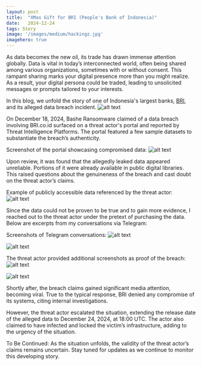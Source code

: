 ```yaml
---
layout:	post
title:	"XMas Gift for BRI (People's Bank of Indonesia)"
date:	2024-12-24
tags: Story
image: '/images/medium/hackingz.jpg'
imagehero: true
---
```


As data becomes the new oil, its trade has drawn immense attention globally. Data is vital in today’s interconnected world, often being shared among various organizations, sometimes with or without consent. This rampant sharing marks your digital presence more than you might realize. As a result, your digital persona could be traded, leading to unsolicited messages or prompts tailored to your interests.

In this blog, we unfold the story of one of Indonesia's largest banks, [BRI](https://bri.co.id), and its alleged data breach incident.
![alt text](/images/dall-e.png)

On December 18, 2024, Bashe Ransomware claimed of a data breach involving BRI.co.id surfaced on a threat actor's portal and reported by Threat Intelligence Platforms. The portal featured a few sample datasets to substantiate the breach’s authenticity.

Screenshot of the portal showcasing compromised data:
![alt text](/images/Screenshot-2024-12-18%20190653.png)

Upon review, it was found that the allegedly leaked data appeared unreliable. Portions of it were already available in public digital libraries. This raised questions about the genuineness of the breach and cast doubt on the threat actor’s claims.

Example of publicly accessible data referenced by the threat actor:
![alt text](/images/2024-12-24_22-27.png)

Since the data could not be proven to be true and to gain more evidence, I reached out to the threat actor under the pretext of purchasing the data. Below are excerpts from my conversations via Telegram:

Screenshots of Telegram conversations:
![alt text](/images/captured.png)

![alt text](/images/capturedd.png)

The threat actor provided additional screenshots as proof of the breach:
![alt text](/images/photo_1@18-12-2024_20-16-08.jpg)

![alt text](/images/bashe.png)

Shortly after, the breach claims gained significant media attention, becoming viral. True to the typical response, BRI denied any compromise of its systems, citing internal investigations.

However, the threat actor escalated the situation, extending the release date of the alleged data to December 24, 2024, at 18:00 UTC. The actor also claimed to have infected and locked the victim’s infrastructure, adding to the urgency of the situation.

To Be Continued:
As the situation unfolds, the validity of the threat actor’s claims remains uncertain. Stay tuned for updates as we continue to monitor this developing story.